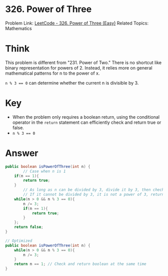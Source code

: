 # 326. Power of Three

Problem Link: [LeetCode - 326. Power of Three (Easy)](https://leetcode/problems/power-of-three/description/)
Related Topics: Mathematics

# Think

This problem is different from "231. Power of Two." There is no shortcut like binary representation for powers of 2. Instead, it relies more on general mathematical patterns for n to the power of x.

`n % 3 == 0` can determine whether the current n is divisible by 3.

# Key

- When the problem only requires a boolean return, using the conditional operator in the `return` statement can efficiently check and return true or false.
- `n % 3 == 0`

# Answer

```java
public boolean isPowerOfThree(int n) {
		// Case when n is 1
    if(n == 1){
        return true;
    }
		// As long as n can be divided by 3, divide it by 3, then check whether it is 1
		// If it cannot be divided by 3, it is not a power of 3, return false
    while(n > 0 && n % 3 == 0){
        n /= 3;
        if(n == 1){
            return true;
        }
    };
    return false;
}

// Optimized
public boolean isPowerOfThree(int n) {
    while(n > 0 && n % 3 == 0){
        n /= 3;
    }
    return n == 1; // Check and return boolean at the same time
}
```